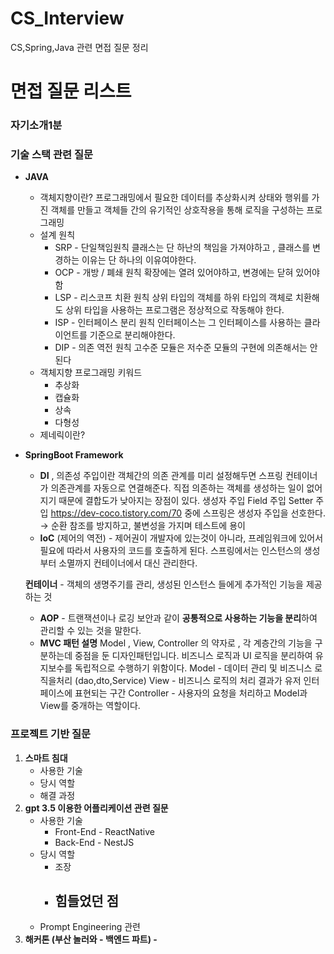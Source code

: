 # CS_Interview
CS,Spring,Java 관련 면접 질문 정리

# 면접 질문 리스트

### 자기소개1분

### 기술 스택 관련 질문

- **JAVA**
    - 객체지향이란?
    프로그래밍에서 필요한 데이터를 추상화시켜 상태와 행위를 가진 객체를 만들고 객체들 간의 유기적인 상호작용을 통해 로직을 구성하는 프로그래밍
    - 설계 원칙
        - SRP - 단일책임원칙
        클래스는 단 하난의 책임을 가져야하고 , 클래스를 변경하는 이유는 단 하나의 이유여야한다.
        - OCP - 개방 / 폐쇄 원칙 
        확장에는 열려 있어야하고, 변경에는 닫혀 있어야함
        - LSP - 리스코프 치환 원칙
        상위 타입의 객체를 하위 타입의 객체로 치환해도 상위 타입을 사용하는 프로그램은 정상적으로 작동해야 한다.
        - ISP - 인터페이스 분리 원칙 
        인터페이스는 그 인터페이스를 사용하는 클라이언트를 기준으로 분리해야한다.
        - DIP - 의존 역전 원칙 
        고수준 모듈은 저수준 모듈의 구현에 의존해서는 안된다
    - 객체지향 프로그래밍 키워드
        - 추상화
        - 캡슐화
        - 상속
        - 다형성
    - 제네릭이란?
- **SpringBoot Framework**
    - **DI** , 의존성 주입이란
    객체간의 의존 관계를 미리 설정해두면 스프링 컨테이너가 의존관계를 자동으로 연결해준다.
    직접 의존하는 객체를 생성하는 일이 없어지기 때문에 결합도가 낮아지는 장점이 있다.
    생성자 주입
    Field 주입
    Setter 주입 
    https://dev-coco.tistory.com/70
    중에 스프링은 생성자 주입을 선호한다. →  순환 참조를 방지하고, 불변성을 가지며 테스트에 용이
    - **IoC** (제어의 역전) - 제어권이 개발자에 있는것이 아니라, 프레임워크에 있어서 필요에 따라서 사용자의 코드를 호출하게 된다. 
    스프링에서는 인스턴스의 생성부터 소멸까지 컨테이너에서 대신 관리한다.
    
    **컨테이너** - 객체의 생명주기를 관리, 생성된 인스턴스 들에게 추가적인 기능을 제공하는 것
    - **AOP** - 트랜잭션이나 로깅 보안과 같이 **공통적으로 사용하는 기능을 분리**하여 관리할 수 있는 것을 말한다.
    - **MVC 패턴 설명** 
    Model , View, Controller 의 약자로 , 각 계층간의 기능을 구분하는데 중점을 둔 디자인패턴입니다.
    비즈니스 로직과 UI 로직을 분리하여 유지보수를 독립적으로 수행하기 위함이다.
    Model - 데이터 관리 및 비즈니스 로직을처리 (dao,dto,Service)
    View - 비즈니스 로직의 처리 결과가 유저 인터페이스에 표현되는 구간
    Controller - 사용자의 요청을 처리하고 Model과 View를 중개하는 역할이다.

### 프로젝트 기반 질문

1. **스마트 침대**
    - 사용한 기술
    - 당시 역할
    - 해결 과정
2. **gpt 3.5 이용한 어플리케이션 관련 질문** 
    - 사용한 기술
        - Front-End - ReactNative
        - Back-End - NestJS
    - 당시 역할
        - 조장
        - 힘들었던 점
            - 
    - Prompt Engineering 관련
3. **해커톤 (부산 놀러와 - 백엔드 파트)
-**
